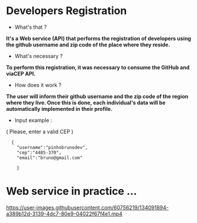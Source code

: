 # Developers Registration

- What's that ?

<b>It's a Web service (API) that performs the registration of developers using the github username and zip code of the place where they reside.</b>

- What's necessary ?

<b>To perform this registration, it was necessary to consume the GitHub  and viaCEP API.</b>

- How does it work ?

<b>The user will inform their github username and the zip code of the region where they live. Once this is done, each individual's data will be automatically implemented in their profile.</b>

- Input example :

 ( Please, enter a valid CEP )  

```
  {
    "username":"pinhobrunodev",
    "cep":"4485-370",
    "email":"bruno@gmail.com"
    
    }
``` 


# Web service in practice ...


https://user-images.githubusercontent.com/60756219/134091894-a389b12d-3139-4dc7-80e9-04022f67f4e1.mp4


